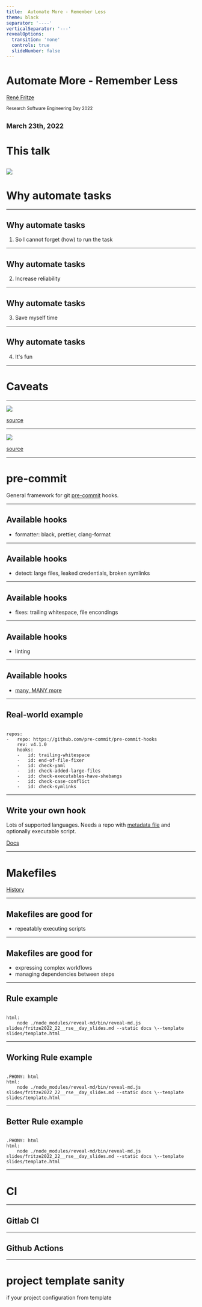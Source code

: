 ```yaml
---
title:  Automate More - Remember Less
theme: black
separator: '----'
verticalSeparator: '---'
revealOptions:
  transition: 'none'
  controls: true
  slideNumber: false
---
```


#  Automate More - Remember Less

[René Fritze](mailto:rene.fritze@wwu.de)

<small>Research Software Engineering Day 2022</small>

<small>March 23th, 2022</small>
----

# This talk

![](qrcode.png)
----

# Why automate tasks

---

## Why automate tasks

1. So I cannot forget (how) to run the task

---

## Why automate tasks

2. Increase reliability

---

## Why automate tasks

3. Save myself time

---

## Why automate tasks

4. It's fun

----

# Caveats

---

![](automation.png)

[source](https://xkcd.com/1319/)

---

![](is_it_worth_the_time.png)

[source](https://xkcd.com/1205/)

----

# pre-commit

General framework for git [pre-commit](https://pre-commit.com/) hooks.

---

## Available hooks

- formatter: black, prettier, clang-format

---

## Available hooks

- detect: large files, leaked credentials, broken symlinks

---

## Available hooks

- fixes: trailing whitespace, file encondings

---

## Available hooks

- linting

---

## Available hooks

- [many, MANY more](https://pre-commit.com/hooks.html)

---

## Real-world example

<pre><code data-trim data-noescape>
repos:
-   repo: https://github.com/pre-commit/pre-commit-hooks
    rev: v4.1.0
    hooks:
    -   id: trailing-whitespace
    -   id: end-of-file-fixer
    -   id: check-yaml
    -   id: check-added-large-files
    -   id: check-executables-have-shebangs
    -   id: check-case-conflict
    -   id: check-symlinks
</code></pre>
  
---
## Write your own hook

Lots of supported languages. Needs a repo with [metadata file](https://github.com/pre-commit/mirrors-clang-format/blob/master/.pre-commit-hooks.yaml) and optionally executable script.

[Docs](https://pre-commit.com/index.html#new-hooks)

----

# Makefiles

[History](https://en.wikipedia.org/wiki/Make_(software))

---

## Makefiles are good for

- repeatably executing scripts

---

## Makefiles are good for

- expressing complex workflows
- managing dependencies between steps

---

## Rule example

<pre><code data-trim data-noescape>
html:
    node ./node_modules/reveal-md/bin/reveal-md.js slides/fritze2022_22__rse__day_slides.md --static docs \--template slides/template.html
</code></pre>

---

## Working Rule example

<pre><code data-trim data-noescape>
.PHONY: html
html:
    node ./node_modules/reveal-md/bin/reveal-md.js slides/fritze2022_22__rse__day_slides.md --static docs \--template slides/template.html
</code></pre>

---

## Better Rule example

<pre><code data-trim data-noescape>
.PHONY: html
html:
    node ./node_modules/reveal-md/bin/reveal-md.js slides/fritze2022_22__rse__day_slides.md --static docs \--template slides/template.html
</code></pre>

----

# CI

---
## Gitlab CI
---
## Github Actions

----

# project template sanity

if your project configuration from template
